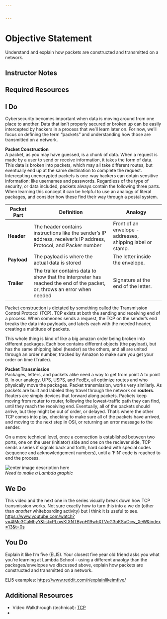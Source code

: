 ```yaml
---


---
```


<h1 id="objective-statement">Objective Statement</h1>
<p>Understand and explain how packets are constructed and transmitted on a network.</p>
<h2 id="instructor-notes">Instructor Notes</h2>
<h2 id="required-resources">Required Resources</h2>
<h2 id="i-do">I Do</h2>
<p>Cybersecurity becomes important when data is moving around from one place to another. Data that isn’t properly secured or broken up can be easily intercepted by hackers in a process that we’ll learn later on. For now, we’ll focus on defining the term “packets” and understanding how those are transmitted on a network.</p>
<p><strong>Packet Construction</strong><br>
A packet, as you may have guessed, is a chunk of data. When a request is made by a user to send or receive information, it takes the form of data. This data is broken into packets, which may all take different routes, but eventually end up at the same destination to complete the request. Intercepting unencrypted packets is one-way hackers can obtain sensitive information: like usernames and passwords. Regardless of the type of security, or data included, packets always contain the following three parts. When learning this concept it can be helpful to use an analogy of literal packages, and consider how these find their way through a postal system.</p>

<table>
<thead>
<tr>
<th>Packet Part</th>
<th>Definition</th>
<th>Analogy</th>
</tr>
</thead>
<tbody>
<tr>
<td><strong>Header</strong></td>
<td>The header contains instructions like the sender’s IP address, receiver’s IP address, Protocol, and Packer number</td>
<td>Front of an envelope - addresses, shipping label or stamp.</td>
</tr>
<tr>
<td><strong>Payload</strong></td>
<td>The payload is where the actual data is stored</td>
<td>The letter inside the envelope.</td>
</tr>
<tr>
<td><strong>Trailer</strong></td>
<td>The trailer contains data to show that the interpreter has reached the end of the packet, or, throws an error when needed</td>
<td>Signature at the end of the letter.</td>
</tr>
</tbody>
</table><p>Packet construction is dictated by something called the Transmission Control Protocol (TCP). TCP exists at both the sending and receiving end of a process. When someones sends a request, the TCP on the sender’s end breaks the data into payloads, and labels each with the needed header, creating a multitude of packets.</p>
<p>This whole thing is kind of like a big amazon order being broken into different packages. Each box contains different objects (the payload), but has the same shipping label (header) as the others, and all are united through an order number, tracked by Amazon to make sure you get your order on time (Trailer).</p>
<p><strong>Packet Transmission</strong><br>
Packages, letters, and packets alike need a way to get from point A to point B. In our analogy, UPS, USPS, and FedEx, all optimize routes and who physically move the packages. Packet transmission, works very similarly. As packets are built and labeled they travel through the network on <strong>routers</strong>. Routers are simply devices that forward along packets. Packets keep moving from router to router, following the lowest-traffic path they can find, until they reach the receiving end. Eventually, all of the packets should arrive, but they might be out of order, or delayed. That’s where the other TCP comes into play, checking to make sure all of the packets have arrived, and moving to the next step in OSI, or returning an error message to the sender.</p>
<p>On a more technical level, once a connection is established between two ports, one on the user (initiator) side and one on the reciever side, TCP sends a series if signals back and forth, hard coded with special codes (sequence and acknowledgement numbers), until a ‘FIN’ code is reached to end the process.</p>
<p><img src="https://lh3.googleusercontent.com/9sRO80ifa3IzSP4OPzDdcmH4zmVnMx7s71UYDmWMmQ-KcFOx22cL7eEA55PUOgWVWTi_621xrUo" alt="enter image description here"><br>
<em>Need to make a Lambda graphic</em></p>
<h2 id="we-do">We Do</h2>
<p>This video and the next one in the series visually break down how TCP transmission works. Not sure exactly how to turn this into a we do (other than <em>another</em> whiteboarding activity) but I think it is useful to see.<br>
<a href="https://www.youtube.com/watch?v=4IMc3CaMhyY&amp;list=PLowKtXNTBypH19whXTVoG3oKSuOcw_XeW&amp;index=13&amp;t=0s">https://www.youtube.com/watch?v=4IMc3CaMhyY&amp;list=PLowKtXNTBypH19whXTVoG3oKSuOcw_XeW&amp;index=13&amp;t=0s</a></p>
<h2 id="you-do">You Do</h2>
<p>Explain it like I’m five (ELI5). Your closest five year old friend asks you what you’re learning at Lambda School - using a different anaolgy than the packages/envelopes we discussed above, explain how packets are constructed and transmitted on a network.</p>
<p>ELI5 examples: <a href="https://www.reddit.com/r/explainlikeimfive/">https://www.reddit.com/r/explainlikeimfive/</a></p>
<h2 id="additional-resources">Additional Resources</h2>
<ul>
<li>Video Walkthrough (technical): <a href="https://www.youtube.com/watch?v=4IMc3CaMhyY&amp;list=PLowKtXNTBypH19whXTVoG3oKSuOcw_XeW&amp;index=13&amp;t=0s">TCP</a></li>
<li></li>
</ul>


